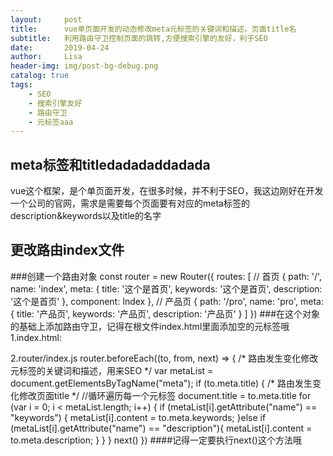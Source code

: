 ```yaml
---
layout:     post
title:      vue单页面开发的动态修改meta元标签的关键词和描述，页面title名
subtitle:   利用路由守卫控制页面的跳转,方便搜索引擎的友好，利于SEO
date:       2019-04-24
author:     Lisa
header-img: img/post-bg-debug.png
catalog: true
tags:
    - SEO
    - 搜索引擎友好
    - 路由守卫
    - 元标签aaa
---
```




## meta标签和titledadadaddadada

vue这个框架，是个单页面开发，在很多时候，并不利于SEO，我这边刚好在开发一个公司的官网，需求是需要每个页面要有对应的meta标签的description&keywords以及title的名字

 
 
## 更改路由index文件
 ###创建一个路由对象
const router = new Router({
  routes: [
    // 首页
    {
      path: '/',
      name: 'index',
      meta: {
        title: '这个是首页',
        keywords: '这个是首页',
        description: '这个是首页'
      },
      component: Index
    },
    // 产品页
    {
      path: '/pro',
      name: 'pro',
      meta: {
        title: '产品页',
        keywords: '产品页',
        description: '产品页'
     }
  ]
})
###在这个对象的基础上添加路由守卫，记得在根文件index.html里面添加空的元标签哦
1.index.html:
<head>
    <meta charset="utf-8">
    <meta name="viewport" content="width=device-width,initial-scale=1.0">
    <meta name="keywords" content="XXXXXXXXXXX">
    <meta name="description" content="XXXXXXXXXX">
    <title>XXXXXXXXXX</title>
  </head>
 2.router/index.js
router.beforeEach((to, from, next) => {
  /* 路由发生变化修改元标签的关键词和描述，用来SEO */
  var metaList = document.getElementsByTagName("meta");
  if (to.meta.title) {
    /* 路由发生变化修改页面title */
    //循环遍历每一个元标签
    document.title = to.meta.title
    for (var i = 0; i < metaList.length; i++) {
      if (metaList[i].getAttribute("name") == "keywords") {
        metaList[i].content = to.meta.keywords;
      }else if (metaList[i].getAttribute("name") == "description"){
        metaList[i].content = to.meta.description;
      }
    }
  }
  next()
})
####记得一定要执行next()这个方法哦

